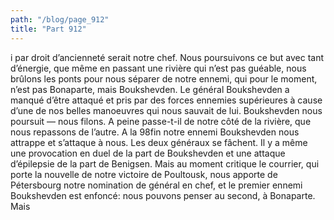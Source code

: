 ```yaml
---
path: "/blog/page_912"
title: "Part 912"
---
```


i par droit d’ancienneté serait notre chef. Nous poursuivons ce but avec tant d’énergie, que même en passant une rivière qui n’est pas guéable, nous brûlons les ponts pour nous séparer de notre ennemi, qui pour le moment, n’est pas Bonaparte, mais Boukshevden. Le général Boukshevden a manqué d’être attaqué et pris par des forces ennemies supérieures à cause d’une de nos belles manoeuvres qui nous sauvait de lui. Boukshevden nous poursuit — nous filons. A peine passe-t-il de notre côté de la rivière, que nous repassons de l’autre. A la 98fin notre ennemi Boukshevden nous attrappe et s’attaque à nous. Les deux généraux se fâchent. Il y a même une provocation en duel de la part de Boukshevden et une attaque d’épilepsie de la part de Benigsen. Mais au moment critique le courrier, qui porte la nouvelle de notre victoire de Poultousk, nous apporte de Pétersbourg notre nomination de général en chef, et le premier ennemi Boukshevden est enfoncé: nous pouvons penser au second, à Bonaparte. Mais
